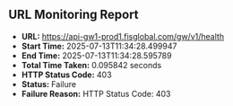 ## URL Monitoring Report

- **URL:** https://api-gw1-prod1.fisglobal.com/gw/v1/health
- **Start Time:** 2025-07-13T11:34:28.499947
- **End Time:** 2025-07-13T11:34:28.595789
- **Total Time Taken:** 0.095842 seconds
- **HTTP Status Code:** 403
- **Status:** Failure
- **Failure Reason:** HTTP Status Code: 403

